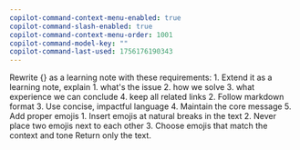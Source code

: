 ```yaml
---
copilot-command-context-menu-enabled: true
copilot-command-slash-enabled: true
copilot-command-context-menu-order: 1001
copilot-command-model-key: ""
copilot-command-last-used: 1756176190343
---
```

Rewrite {} as a learning note with these requirements:
    1. Extend it as a learning note, explain
	    1. what's the issue
	    2. how we solve
	    3. what experience we can conclude
	    4. keep all related links
    2. Follow markdown format
    3. Use concise, impactful language
    4. Maintain the core message
    5. Add proper emojis 
	    1. Insert emojis at natural breaks in the text
	    2. Never place two emojis next to each other
	    3. Choose emojis that match the context and tone
    Return only the text.